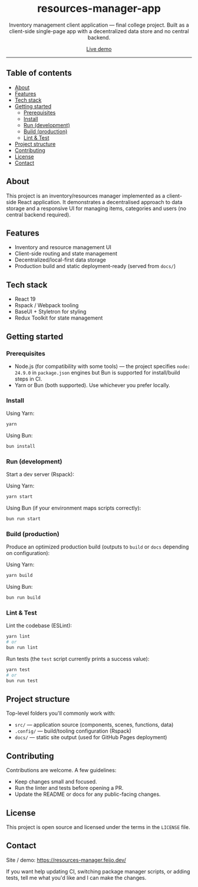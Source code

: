 <div align="center">
  <h1>resources-manager-app</h1>
  
  <p>Inventory management client application — final college project. Built as a client-side single-page app with a decentralized data store and no central backend.</p>

  <p>
    <a href="https://saas.feijo.dev/" target="_blank">Live demo</a>
  </p>
</div>

---

## Table of contents

- [About](#about)
- [Features](#features)
- [Tech stack](#tech-stack)
- [Getting started](#getting-started)
  - [Prerequisites](#prerequisites)
  - [Install](#install)
  - [Run (development)](#run-development)
  - [Build (production)](#build-production)
  - [Lint & Test](#lint--test)
- [Project structure](#project-structure)
- [Contributing](#contributing)
- [License](#license)
- [Contact](#contact)


## About

This project is an inventory/resources manager implemented as a client-side React application. It demonstrates a decentralised approach to data storage and a responsive UI for managing items, categories and users (no central backend required).


## Features

- Inventory and resource management UI
- Client-side routing and state management
- Decentralized/local-first data storage
- Production build and static deployment-ready (served from `docs/`)


## Tech stack

- React 19
- Rspack / Webpack tooling
- BaseUI + Styletron for styling
- Redux Toolkit for state management


## Getting started

### Prerequisites

- Node.js (for compatibility with some tools) — the project specifies `node: 24.9.0` in `package.json` engines but Bun is supported for install/build steps in CI.
- Yarn or Bun (both supported). Use whichever you prefer locally.


### Install

Using Yarn:

```bash
yarn
```

Using Bun:

```bash
bun install
```


### Run (development)

Start a dev server (Rspack):

Using Yarn:

```bash
yarn start
```

Using Bun (if your environment maps scripts correctly):

```bash
bun run start
```


### Build (production)

Produce an optimized production build (outputs to `build` or `docs` depending on configuration):

Using Yarn:

```bash
yarn build
```

Using Bun:

```bash
bun run build
```


### Lint & Test

Lint the codebase (ESLint):

```bash
yarn lint
# or
bun run lint
```

Run tests (the `test` script currently prints a success value):

```bash
yarn test
# or
bun run test
```


## Project structure

Top-level folders you'll commonly work with:

- `src/` — application source (components, scenes, functions, data)
- `.config/` — build/tooling configuration (Rspack)
- `docs/` — static site output (used for GitHub Pages deployment)


## Contributing

Contributions are welcome. A few guidelines:

- Keep changes small and focused.
- Run the linter and tests before opening a PR.
- Update the README or docs for any public-facing changes.


## License

This project is open source and licensed under the terms in the `LICENSE` file.


## Contact

Site / demo: https://resources-manager.feijo.dev/

If you want help updating CI, switching package manager scripts, or adding tests, tell me what you'd like and I can make the changes.

